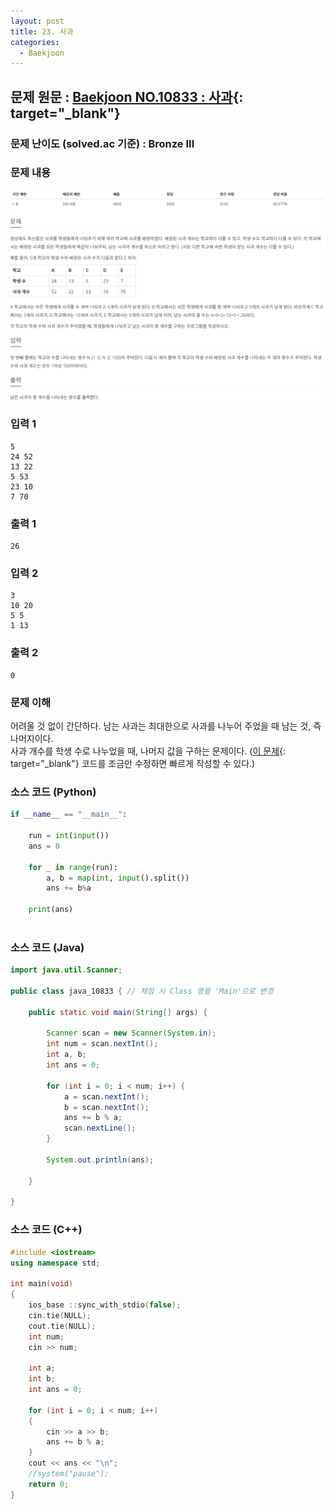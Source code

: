 ```yaml
---
layout: post
title: 23. 사과
categories:
  - Baekjoon
---
```


## 문제 원문 : [Baekjoon NO.10833 : 사과](https://www.acmicpc.net/problem/10833){: target="\_blank"}

### 문제 난이도 (solved.ac 기준) : Bronze III

### 문제 내용

![10833_apple](/assets/images/Baekjoon/10833_apple.PNG)

### 입력 1

```
5
24 52
13 22
5 53
23 10
7 70
```

### 출력 1

```
26
```

### 입력 2

```
3
10 20
5 5
1 13
```

### 출력 2

```
0
```

### 문제 이해

어려울 것 없이 간단하다. 남는 사과는 최대한으로 사과를 나누어 주었을 때 남는 것, 즉 나머지이다.  
사과 개수를 학생 수로 나누었을 때, 나머지 값을 구하는 문제이다.
([이 문제](<http://takeaimk.tk/baekjoon/2020/02/10/(Baekjoon)10950_A+B_3.html>){: target="\_blank"} 코드를 조금만 수정하면 빠르게 작성할 수 있다.)

### 소스 코드 (Python)

```python
if __name__ == "__main__":

    run = int(input())
    ans = 0

    for _ in range(run):
        a, b = map(int, input().split())
        ans += b%a

    print(ans)



```

### 소스 코드 (Java)

```java
import java.util.Scanner;

public class java_10833 { // 채점 시 Class 명을 'Main'으로 변경

    public static void main(String[] args) {

        Scanner scan = new Scanner(System.in);
        int num = scan.nextInt();
        int a, b;
        int ans = 0;

        for (int i = 0; i < num; i++) {
            a = scan.nextInt();
            b = scan.nextInt();
            ans += b % a;
            scan.nextLine();
        }

        System.out.println(ans);

    }

}
```

### 소스 코드 (C++)

```cpp
#include <iostream>
using namespace std;

int main(void)
{
    ios_base ::sync_with_stdio(false);
    cin.tie(NULL);
    cout.tie(NULL);
    int num;
    cin >> num;

    int a;
    int b;
    int ans = 0;

    for (int i = 0; i < num; i++)
    {
        cin >> a >> b;
        ans += b % a;
    }
    cout << ans << "\n";
    //system("pause");
    return 0;
}

```
